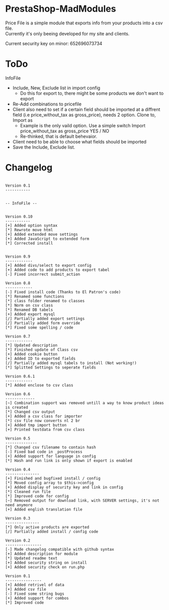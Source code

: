 PrestaShop-MadModules
=====================

Price File is a simple module that exports info from your products into a csv file.<br>
Currently it's only beeing developed for my site and clients.<br>

Current security key on minor: 652696073734

ToDo
======
InfoFile

- Include, New, Exclude list in import config
	- Do this for export to, there might be some products we don't want to export
- Re-Add combinations to pricefile
- Client also need to set if a certain field should be imported at a diffrent field (i.e price_without_tax as gross_price), needs 2 option. Clone to, Import as
	- Example is the only vaild option. Use a simple switch Import price_without_tax as gross_price YES / NO
	- Re-thinked, that is default behevaior.
- Client need to be able to choose what fields should be imported
- Save the Include, Exclude list.

Changelog
=====================
```

Version 0.1
-----------


-- InfoFile --


Version 0.10
-----------
[+] Added option syntax
[*] Rewrote move html
[+] Added extended move settings
[+] Added JavaScript to extended form
[*] Corrected install


Version 0.9
------------
[+] Added divs/select to export config
[+] Added code to add products to export tabel
[-] Fixed incorrect submit_action

Version 0.8
------------
[-] Fixed install code (Thanks to El Patron's code)
[*] Renamed some functions
[*] class folder renamed to classes
[*] Norm on csv class
[*] Renamed DB tabels
[+] Added export mysql
[/] Partially added export settings
[/] Partially added form override
[*] Fixed some spelling / code

Version 0.7
------------
[*] Updated description
[*] Finished update of Class csv
[+] Added cookie button
[+] Added ID to exported fields
[/] Partially added mysql tabels to install (Not working!)
[*] Splitted Settings to seperate fields

Version 0.6.1
------------
[*] Added enclose to csv class

Version 0.6
-------------
[~] Combination support was removed untill a way to know product ideas is created
[*] Changed csv output
[+] Added a csv class for importer
[*] csv file now converts nl 2 br
[+] Added tmp import button
[+] Printed testdata from csv class

Version 0.5
--------------
[*] Changed csv filename to contain hash
[-] Fixed bad code in _postProcess
[+] Added support for language in config
[*] Hash and run link is only shown if export is enabled

Version 0.4
---------------
[+] Finished and bugfixed install / config
[*] Moved config array to $this->config
[+] Added display of security key and link in config
[*] Cleaned run file
[*] Improved code for config
[~] Removed output for download link, with SERVER settings, it's not need anymore
[+] Added english translation file

Version 0.3
---------------
[*] Only active products are exported
[/] Partially added install / config code

Version 0.2
----------------
[-] Made changelog compatible with github syntax
[+] Added description for module
[*] Updated readme text
[+] Added security string on install
[+] Added security check on run.php

Version 0.1
----------------
[+] Added retrivel of data
[+] Added csv file
[-] Fixed some string bugs
[+] Added support for combos
[*] Improved code
```
